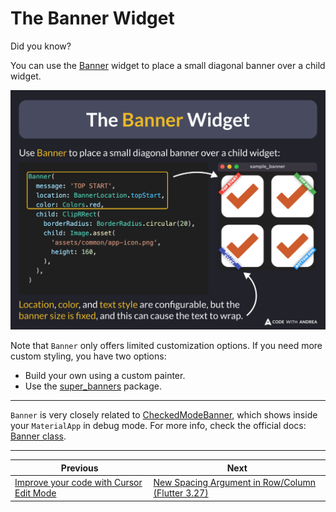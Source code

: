 # The Banner Widget

Did you know?

You can use the [Banner](https://api.flutter.dev/flutter/widgets/Banner-class.html) widget to place a small diagonal banner over a child widget.

![](215.png)

<!-- 
// Use Banner to place a small diagonal banner over a child widget
Banner(
  message: 'TOP START',
  location: BannerLocation.topStart,
  color: Colors.red,
  child: ClipRRect(
    borderRadius: BorderRadius.circular(20),
    child: Image.asset(
      'assets/common/app-icon.png',
      height: 160,
    ),
  ),
)
// Location, color, and text style are configurable, but the banner size is fixed, and this can cause the text to wrap.
-->

Note that `Banner` only offers limited customization options. If you need more custom styling, you have two options:

- Build your own using a custom painter.
- Use the [super\_banners](https://pub.dev/packages/super_banners) package.

---

`Banner` is very closely related to [CheckedModeBanner](https://api.flutter.dev/flutter/widgets/Banner-class.html), which shows inside your `MaterialApp` in debug mode. For more info, check the official docs: [Banner class](https://api.flutter.dev/flutter/widgets/Banner-class.html).

---

| Previous | Next |
| -------- | ---- |
| [Improve your code with Cursor Edit Mode](../0214-cursor-edit-mode/index.md) | [New Spacing Argument in Row/Column (Flutter 3.27)](../0216-spacing-row-column/index.md) |

<!-- TWITTER|https://x.com/biz84/status/1866482324105490628 -->
<!-- LINKEDIN|https://www.linkedin.com/posts/andreabizzotto_did-you-know-you-can-use-the-banner-widget-activity-7272248288236519424-tfzF -->
<!-- BLUESKY|https://bsky.app/profile/codewithandrea.com/post/3lcxfixclys2f -->